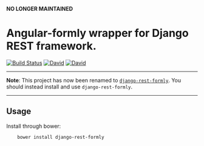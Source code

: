**NO LONGER MAINTAINED**

# Angular-formly wrapper for Django REST framework.

[![Build Status](https://travis-ci.org/benzid-wael/angular-formly-rest.svg)](https://travis-ci.org/benzid-wael/angular-formly-rest)
[![David](https://img.shields.io/david/benzid-wael/angular-formly-rest.svg)](https://david-dm.org/benzid-wael/angular-formly-rest)
[![David](https://img.shields.io/david/dev/benzid-wael/angular-formly-rest.svg)](https://david-dm.org/benzid-wael/angular-formly-rest)

---

**Note**: This project has now been renamed to [`django-rest-formly`](https://github.com/benzid-wael/django-rest-formly).
You should instead install and use `django-rest-formly`.

---


## Usage

Install through bower:

        bower install django-rest-formly
